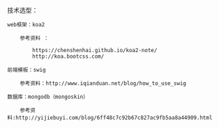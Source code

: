 技术选型：

	web框架：koa2
	
		参考资料 ：
		
			https://chenshenhai.github.io/koa2-note/ 
			http://koa.bootcss.com/
			
	前端模板：swig 
	
		参考资料：http://www.iqianduan.net/blog/how_to_use_swig
		
	数据库：mongodb（mongoskin）
	
		参考资料:http://yijiebuyi.com/blog/6ff48c7c92b67c827ac9fb5aa8a44909.html
